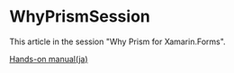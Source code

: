 # WhyPrismSession
This article in the session "Why Prism for Xamarin.Forms".

[Hands-on manual(ja)](docs/01.HandsOn-Overview.md)

